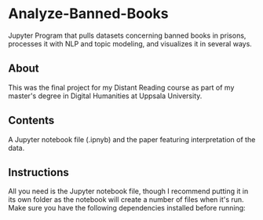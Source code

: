 # Analyze-Banned-Books
Jupyter Program that pulls datasets concerning banned books in prisons, processes it with NLP and topic modeling, and visualizes it in several ways.

## About
This was the final project for my Distant Reading course as part of my master's degree in Digital Humanities at Uppsala University.

## Contents
A Jupyter notebook file (.ipnyb) and the paper featuring interpretation of the data.

## Instructions

All you need is the Jupyter notebook file, though I recommend putting it in its own folder as the notebook will create a number of files when it's run.
Make sure you have the following dependencies installed before running:
